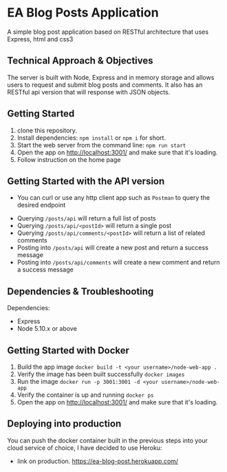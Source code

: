 # EA Blog Posts Application

A simple blog post application based on RESTful architecture that uses Express, html and css3

## Technical Approach & Objectives

The server is built with Node, Express and in memory storage and allows users to request and submit blog posts and
comments. It also has an RESTful api version that will response with JSON objects.

## Getting Started

1.  clone this repository.
2.  Install dependencies: `npm install` or `npm i` for short.
3.  Start the web server from the command line: `npm run start`
4.  Open the app on <http://localhost:3001/> and make sure that it's loading.
5.  Follow instruction on the home page

## Getting Started with the API version

* You can curl or use any http client app such as `Postman` to query the desired endpoint

- Querying `/posts/api` will return a full list of posts
- Querying `/posts/api/<postId>` will return a single post
- Querying `/posts/api/comments/<postId>` will return a list of related comments
- Posting into `/posts/api` will create a new post and return a success message
- Posting into `/posts/api/comments` will create a new comment and return a success message

## Dependencies & Troubleshooting

Dependencies:

* Express
* Node 5.10.x or above

## Getting Started with Docker

1.  Build the app image `docker build -t <your username>/node-web-app .`
2.  Verify the image has been built successfully `docker images`
3.  Run the image `docker run -p 3001:3001 -d <your username>/node-web-app`
4.  Verify the container is up and running `docker ps`
5.  Open the app on <http://localhost:3001/> and make sure that it's loading.

## Deploying into production

You can push the docker container built in the previous steps into your cloud service of choice, I have decided to use
Heroku:

* link on production. <https://ea-blog-post.herokuapp.com/>
